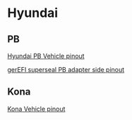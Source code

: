 # Hyundai

## PB

[Hyundai PB Vehicle pinout](https://gerefi.com/docs/pinouts/hellen/hellen-hyundai-pb-mt/)

[gerEFI superseal PB adapter side pinout](https://gerefi.com/docs/pinouts/Hyundai-Kia-PB-platform-adapter )

## Kona

[Kona Vehicle pinout](https://gerefi.com/docs/pinouts/kona/)
